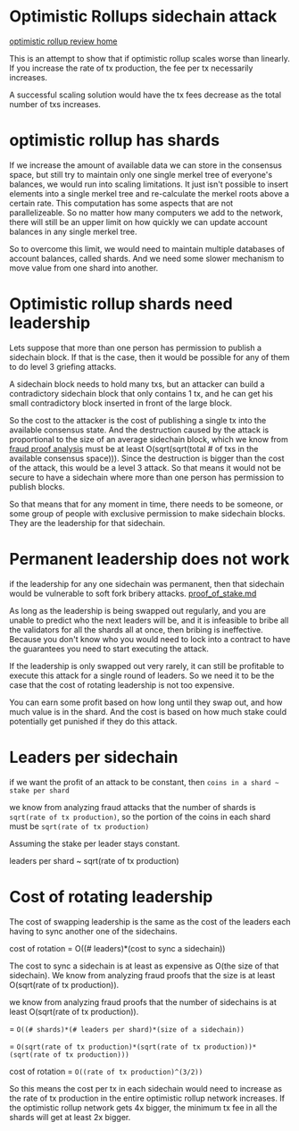 Optimistic Rollups sidechain attack
==========

[optimistic rollup review home](optimistic_rollups.md)

This is an attempt to show that if optimistic rollup scales worse than linearly.
If you increase the rate of tx production, the fee per tx necessarily increases.

A successful scaling solution would have the tx fees decrease as the total number of txs increases.

optimistic rollup has shards
===========

If we increase the amount of available data we can store in the consensus space, but still try to maintain only one single merkel tree of everyone's balances, we would run into scaling limitations.
It just isn't possible to insert elements into a single merkel tree and re-calculate the merkel roots above a certain rate. This computation has some aspects that are not parallelizeable.
So no matter how many computers we add to the network, there will still be an upper limit on how quickly we can update account balances in any single merkel tree.

So to overcome this limit, we would need to maintain multiple databases of account balances, called shards. And we need some slower mechanism to move value from one shard into another.

Optimistic rollup shards need leadership
==============

Lets suppose that more than one person has permission to publish a sidechain block. If that is the case, then it would be possible for any of them to do level 3 griefing attacks.

A sidechain block needs to hold many txs, but an attacker can build a contradictory sidechain block that only contains 1 tx, and he can get his small contradictory block inserted in front of the large block.

So the cost to the attacker is the cost of publishing a single tx into the available consensus state. And the destruction caused by the attack is proportional to the size of an average sidechain block, which we know from [fraud proof analysis](optimistic_rollups_fraud_proof_cost.md) must be at least O(sqrt(sqrt(total # of txs in the available consensus space))).
Since the destruction is bigger than the cost of the attack, this would be a level 3 attack. So that means it would not be secure to have a sidechain where more than one person has permission to publish blocks.

So that means that for any moment in time, there needs to be someone, or some group of people with exclusive permission to make sidechain blocks. They are the leadership for that sidechain.

Permanent leadership does not work
============

if the leadership for any one sidechain was permanent, then that sidechain would be vulnerable to soft fork bribery attacks. [proof_of_stake.md](proof_of_stake.md)

As long as the leadership is being swapped out regularly, and you are unable to predict who the next leaders will be, and it is infeasible to bribe all the validators for all the shards all at once, then bribing is ineffective. Because you don't know who you would need to lock into a contract to have the guarantees you need to start executing the attack.

If the leadership is only swapped out very rarely, it can still be profitable to execute this attack for a single round of leaders. So we need it to be the case that the cost of rotating leadership is not too expensive.

You can earn some profit based on how long until they swap out, and how much value is in the shard. And the cost is based on how much stake could potentially get punished if they do this attack.

Leaders per sidechain
===========

if we want the profit of an attack to be constant, then `coins in a shard ~ stake per shard`

we know from analyzing fraud attacks that the number of shards is `sqrt(rate of tx production)`, so the portion of the coins in each shard must be `sqrt(rate of tx production)`

Assuming the stake per leader stays constant.

leaders per shard ~ sqrt(rate of tx production)

Cost of rotating leadership
===========

The cost of swapping leadership is the same as the cost of the leaders each having to sync another one of the sidechains.

cost of rotation = O((# leaders)*(cost to sync a sidechain))

The cost to sync a sidechain is at least as expensive as O(the size of that sidechain). We know from analyzing fraud proofs that the size is at least O(sqrt(rate of tx production)).


we know from analyzing fraud proofs that the number of sidechains is at least O(sqrt(rate of tx production)).



= `O((# shards)*(# leaders per shard)*(size of a sidechain))`


= `O(sqrt(rate of tx production)*(sqrt(rate of tx production))*(sqrt(rate of tx production)))`

cost of rotation = `O((rate of tx production)^(3/2))`

So this means the cost per tx in each sidechain would need to increase as the rate of tx production in the entire optimistic rollup network increases.
If the optimistic rollup network gets 4x bigger, the minimum tx fee in all the shards will get at least 2x bigger.




